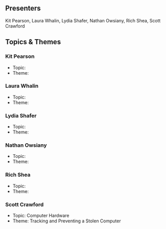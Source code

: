 ## Presenters

Kit Pearson, Laura Whalin, Lydia Shafer, Nathan Owsiany, Rich Shea, Scott Crawford

## Topics & Themes

### Kit Pearson

* Topic:
* Theme:

### Laura Whalin

* Topic:
* Theme:

### Lydia Shafer

* Topic:
* Theme:

### Nathan Owsiany

* Topic:
* Theme:

### Rich Shea

* Topic:
* Theme:

### Scott Crawford

* Topic: Computer Hardware
* Theme: Tracking and Preventing a Stolen Computer
